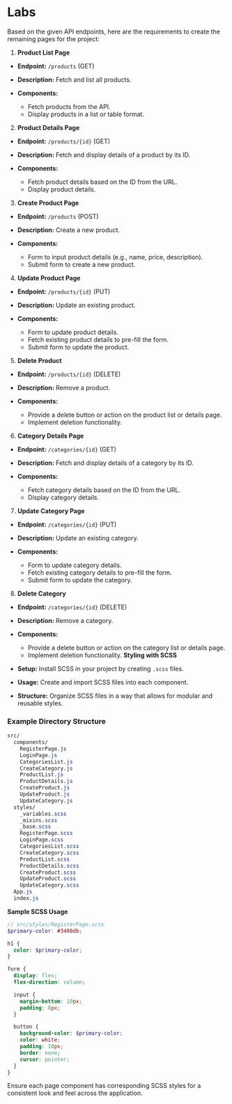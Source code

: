 # Labs

Based on the given API endpoints, here are the requirements to create the remaining pages for the project:

1. **Product List Page**

- **Endpoint:** `/products` (GET)
- **Description:** Fetch and list all products.
- **Components:**

  - Fetch products from the API.
  - Display products in a list or table format.

2. **Product Details Page**

- **Endpoint:** `/products/{id}` (GET)
- **Description:** Fetch and display details of a product by its ID.
- **Components:**

  - Fetch product details based on the ID from the URL.
  - Display product details.

3. **Create Product Page**

- **Endpoint:** `/products` (POST)
- **Description:** Create a new product.
- **Components:**

  - Form to input product details (e.g., name, price, description).
  - Submit form to create a new product.

4. **Update Product Page**

- **Endpoint:** `/products/{id}` (PUT)
- **Description:** Update an existing product.
- **Components:**

  - Form to update product details.
  - Fetch existing product details to pre-fill the form.
  - Submit form to update the product.

5. **Delete Product**

- **Endpoint:** `/products/{id}` (DELETE)
- **Description:** Remove a product.
- **Components:**

  - Provide a delete button or action on the product list or details page.
  - Implement deletion functionality.

6. **Category Details Page**

- **Endpoint:** `/categories/{id}` (GET)
- **Description:** Fetch and display details of a category by its ID.
- **Components:**

  - Fetch category details based on the ID from the URL.
  - Display category details.

7. **Update Category Page**

- **Endpoint:** `/categories/{id}` (PUT)
- **Description:** Update an existing category.
- **Components:**

  - Form to update category details.
  - Fetch existing category details to pre-fill the form.
  - Submit form to update the category.

8. **Delete Category**

- **Endpoint:** `/categories/{id}` (DELETE)
- **Description:** Remove a category.
- **Components:**

  - Provide a delete button or action on the category list or details page.
  - Implement deletion functionality.
    **Styling with SCSS**

- **Setup:** Install SCSS in your project by creating `.scss` files.
- **Usage:** Create and import SCSS files into each component.
- **Structure:** Organize SCSS files in a way that allows for modular and reusable styles.

### Example Directory Structure

```css
src/
  components/
    RegisterPage.js
    LoginPage.js
    CategoriesList.js
    CreateCategory.js
    ProductList.js
    ProductDetails.js
    CreateProduct.js
    UpdateProduct.js
    UpdateCategory.js
  styles/
    _variables.scss
    _mixins.scss
    _base.scss
    RegisterPage.scss
    LoginPage.scss
    CategoriesList.scss
    CreateCategory.scss
    ProductList.scss
    ProductDetails.scss
    CreateProduct.scss
    UpdateProduct.scss
    UpdateCategory.scss
  App.js
  index.js
```

**Sample SCSS Usage**

```scss
// src/styles/RegisterPage.scss
$primary-color: #3498db;

h1 {
  color: $primary-color;
}

form {
  display: flex;
  flex-direction: column;

  input {
    margin-bottom: 10px;
    padding: 8px;
  }

  button {
    background-color: $primary-color;
    color: white;
    padding: 10px;
    border: none;
    cursor: pointer;
  }
}
```

Ensure each page component has corresponding SCSS styles for a consistent look and feel across the application.
